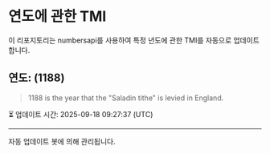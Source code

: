 
# 연도에 관한 TMI

이 리포지토리는 numbersapi를 사용하여 특정 년도에 관한 TMI를 자동으로 업데이트합니다.

## 연도: (1188)
> 1188 is the year that the "Saladin tithe" is levied in England.

⏳ 업데이트 시간: 2025-09-18 09:27:37 (UTC)

---
자동 업데이트 봇에 의해 관리됩니다.
